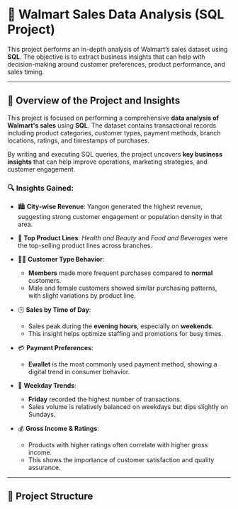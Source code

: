 # 🛒 Walmart Sales Data Analysis (SQL Project)

This project performs an in-depth analysis of Walmart’s sales dataset using **SQL**. The objective is to extract business insights that can help with decision-making around customer preferences, product performance, and sales timing.

---

## 📖 Overview of the Project and Insights

This project is focused on performing a comprehensive **data analysis of Walmart's sales** using **SQL**. The dataset contains transactional records including product categories, customer types, payment methods, branch locations, ratings, and timestamps of purchases.

By writing and executing SQL queries, the project uncovers **key business insights** that can help improve operations, marketing strategies, and customer engagement.

### 🔍 Insights Gained:

- 🏙️ **City-wise Revenue**: Yangon generated the highest revenue, suggesting strong customer engagement or population density in that area.
  
- 🛒 **Top Product Lines**: *Health and Beauty* and *Food and Beverages* were the top-selling product lines across branches.

- 🧍‍♂️ **Customer Type Behavior**:
  - **Members** made more frequent purchases compared to **normal** customers.
  - Male and female customers showed similar purchasing patterns, with slight variations by product line.

- 🕒 **Sales by Time of Day**:
  - Sales peak during the **evening hours**, especially on **weekends**.
  - This insight helps optimize staffing and promotions for busy times.

- 💳 **Payment Preferences**:
  - **Ewallet** is the most commonly used payment method, showing a digital trend in consumer behavior.

- 📅 **Weekday Trends**:
  - **Friday** recorded the highest number of transactions.
  - Sales volume is relatively balanced on weekdays but dips slightly on Sundays.

- 💰 **Gross Income & Ratings**:
  - Products with higher ratings often correlate with higher gross income.
  - This shows the importance of customer satisfaction and quality assurance.

---

## 📁 Project Structure


